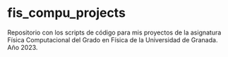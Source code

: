 # fis_compu_projects
Repositorio con los scripts de código para mis proyectos de la asignatura Física Computacional del Grado en Física de la Universidad de Granada. Año 2023.
